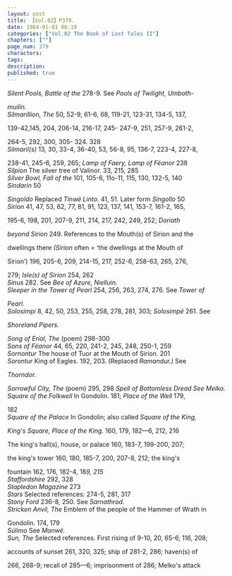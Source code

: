 ```yaml
---
layout: post
title: 【Vol.02】P379.
date: 1984-01-01 06:19
categories: ["Vol.02 The Book of Lost Tales II"]
chapters: [""]
page_num: 379
characters: 
tags: 
description: 
published: true
---
```


<p style="text-indent: 0;">
<I>Silent Pools, Battle of the    </I>278-9. See <I>Pools of Twilight,  Umboth-</I>
</p>

<I>muilin.<BR>Silmarillion, The    </I>50, 52-9, 61-6, 68, 119-21, 123-31, 134-5, 137,

139-42,145, 204, 206-14, 216-17, 245- 247-9, 251, 257-9, 261-2,

264-5, 292, 300, 305- 324. 328<BR><I>Silmaril(s)     </I>13, 30, 33-4, 36-40, 53, 56-8, 95, 136-7, 223-4, 227-8,

238-41, 245-6, 259, 265; <I>Lamp of Faery, Lamp of Fëanor </I>238<BR><I>Silpion    </I>The silver tree of Valinor. 33, 215, 285<BR><I>Silver Bowl, Fall of the     </I>101, 105-6, 11o-11, 115, 130, 132-5, 140<BR><I>Sindarin   </I>50

<I>Singoldo    </I>Replaced <I>Tinwë Linto. </I>41, 51. Later form <I>Singollo </I>50<BR><I>Sirion    </I>41, 47, 53, 62, 77, 81, 91, 123, 137, 141, 153-7, 161-2, 165,

195-6, 198, 201, 207-9, 211, 214, 217, 242, 249, 252; <I>Doriath</I>

<I>beyond Sirion </I>249. References to the Mouth(s) of Sirion and the

dwellings there <I>(Sirion </I>often = ‘the dwellings at the Mouth of

Sirion’) 196, 205-6, 209, 214-15, 217, 252-6, 258-63, 265, 276,

279; <I>Isle(s) of Sirion </I>254, 262<BR><I>Sinus    </I>282. See <I>Bee of Azure, Nielluin.<BR>Sleeper in the Tower of Pearl    </I>254, 256, 263, 274, 276. See <I>Tower of</I>

<I>Pearl.<BR>Solosimpi    </I>8, 42, 50, 253, 255, 258, 278, 281, 303; <I>Solosimpë </I>261. See

<I>Shoreland Pipers.</I>

<I>Song of Eriol, The    </I>(poem) 298-300<BR><I>Sons of Fëanor   </I>44, 65, 220, 241-2, 245, 248, 250-1, 259<BR><I>Sornontur    </I>The house of Tuor at the Mouth of Sirion. 201<BR><I>Sorontur    </I>King   of   Eagles.   192, 203. (Replaced  <I>Ramandur.)   </I>See

<I>Thorndor.</I>

<I>Sorrowful City, The </I>(poem) 295, 298 <I>Spell of Bottomless Dread See Melko. Square of the Folkwell </I>In Gondolin. 181; <I>Place of the Well </I>179,

182<BR><I>Square of the Palace    </I>In Gondolin; also called <I>Square of the King,</I>

<I>King's Square, Place of the King. </I>160, 179, 182—6, 212, 216

The king's hall(s), house, or palace 160, 183-7, 199-200, 207;

the king's tower 160, 180, 185-7, 200, 207-8, 212; the king's

fountain 162, 176, 182-4, 18<I>9, 215<BR>Staffordshire    </I>292, 328<BR><I>Stapledon Magazine    </I>273<BR><I>Stars    </I>Selected references: 274-5, 281, 317<BR><I>Stony Ford    </I>236-8, 250. See <I>Sarnathrod.<BR>Stricken Anvil, The    </I>Emblem of the people of the Hammer of Wrath in

Gondolin. 174, 179<BR><I>Súlimo   </I>See <I>Manwë.<BR>Sun, The    </I>Selected references. First rising of 9-10, 20, 65-6, 116, 208;

accounts of sunset 261, 320, 325; ship of 281-2, 286; haven(s) of

266, 268-9; recall of 285—6; imprisonment of 286; Melko's attack

